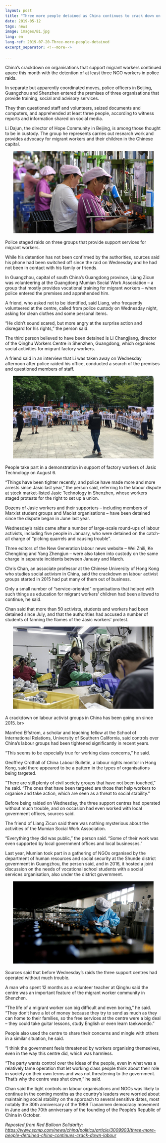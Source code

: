 ```yaml
---
layout: post
title: "Three more people detained as China continues to crack down on labour groups"
date: 2019-05-12
tags: news
image: images/B1.jpg
lang: en
lang-ref: 2019-07-20-Three-more-people-detained
excerpt_separator: <!--more-->

---
```


China’s crackdown on organisations that support migrant workers continued apace this month with the detention of at least three NGO workers in police raids.

In separate but apparently coordinated moves, police officers in Beijing, Guangzhou and Shenzhen entered the premises of three organisations that provide training, social and advisory services.

They then questioned staff and volunteers, seized documents and computers, and apprehended at least three people, according to witness reports and information shared on social media.

Li Dajun, the director of Hope Community in Beijing, is among those thought to be in custody. The group he represents carries out research work and provides advocacy for migrant workers and their children in the Chinese capital.

<div style="text-align:center"><img src="/images/B2.jpg" width="90%"/></div>
<br>Police staged raids on three groups that provide support services for migrant workers. <br>

While his detention has not been confirmed by the authorities, sources said his phone had been switched off since the raid on Wednesday and he had not been in contact with his family or friends.

In Guangzhou, capital of south China’s Guangdong province, Liang Zicun was volunteering at the Guangdong Mumian Social Work Association – a group that mostly provides vocational training for migrant workers – when police entered the premises and apprehended him.

A friend, who asked not to be identified, said Liang, who frequently volunteered at the centre, called from police custody on Wednesday night, asking for clean clothes and some personal items.

“He didn’t sound scared, but more angry at the surprise action and disregard for his rights,” the person said.

The third person believed to have been detained is Li Changjiang, director of the Qinghu Workers Centre in Shenzhen, Guangdong, which organises social activities for migrant factory workers.

A friend said in an interview that Li was taken away on Wednesday afternoon after police raided his office, conducted a search of the premises and questioned members of staff.

<div style="text-align:center"><img src="/images/B3.jpg" width="90%"/></div>
<br>People take part in a demonstration in support of factory workers of Jasic Technology on August 6. <br>

“Things have been tighter recently, and police have made more and more arrests since Jasic last year,” the person said, referring to the labour dispute at stock market-listed Jasic Technology in Shenzhen, whose workers staged protests for the right to set up a union.

Dozens of Jasic workers and their supporters – including members of Marxist student groups and Maoist organisations – have been detained since the dispute began in June last year.

Wednesday’s raids came after a number of large-scale round-ups of labour activists, including five people in January, who were detained on the catch-all charge of “picking quarrels and causing trouble”.

Three editors of the New Generation labour news website – Wei Zhili, Ke Chengbing and Yang Zhengjun – were also taken into custody on the same charge in separate incidents between January and March.

Chris Chan, an associate professor at the Chinese University of Hong Kong who studies social activism in China, said the crackdown on labour activist groups started in 2015 had put many of them out of business.

Only a small number of “service-oriented” organisations that helped with such things as education for migrant workers’ children had been allowed to continue, he said.

Chan said that more than 50 activists, students and workers had been detained since July, and that the authorities had accused a number of students of fanning the flames of the Jasic workers’ protest.

<div style="text-align:center"><img src="/images/B4.jpg" width="90%"/></div>
<br>A crackdown on labour activist groups in China has been going on since 2015. 
br>

Manfred Elfstrom, a scholar and teaching fellow at the School of International Relations, University of Southern California, said controls over China’s labour groups had been tightened significantly in recent years.

“This seems to be especially true for working class concerns,” he said.

Geoffrey Crothall of China Labour Bulletin, a labour rights monitor in Hong Kong, said there appeared to be a pattern in the types of organisations being targeted.

“There are still plenty of civil society groups that have not been touched,” he said. “The ones that have been targeted are those that help workers to organise and take action, which are seen as a threat to social stability.”

Before being raided on Wednesday, the three support centres had operated without much trouble, and on occasion had even worked with local government offices, sources said.

The friend of Liang Zicun said there was nothing mysterious about the activities of the Mumian Social Work Association.

“Everything they did was public,” the person said. “Some of their work was even supported by local government offices and local businesses.”

Last year, Mumian took part in a gathering of NGOs organised by the department of human resources and social security at the Shunde district government in Guangzhou, the person said, and in 2016, it hosted a joint discussion on the needs of vocational school students with a social services organisation, also under the district government.

<div style="text-align:center"><img src="/images/B5.jpg" width="90%"/></div>
<br>Sources said that before Wednesday’s raids the three support centres had operated without much trouble. <br>

A man who spent 12 months as a volunteer teacher at Qinghu said the centre was an important feature of the migrant worker community in Shenzhen.

“The life of a migrant worker can big difficult and even boring,” he said. “They don’t have a lot of money because they try to send as much as they can home to their families, so the free services at the centre were a big deal – they could take guitar lessons, study English or even learn taekwondo.”

People also used the centre to share their concerns and mingle with others in a similar situation, he said.

“I think the government feels threatened by workers organising themselves, even in the way this centre did, which was harmless.

“The party wants control over the ideas of the people, even in what was a relatively tame operation that let working class people think about their role in society on their own terms and was not threatening to the government. That’s why the centre was shut down,” he said.

Chan said the tight controls on labour organisations and NGOs was likely to continue in the coming months as the country’s leaders were worried about maintaining social stability on the approach to several sensitive dates, most notably the 30th anniversary of the 1989 Tiananmen democracy movement in June and the 70th anniversary of the founding of the People’s Republic of China in October.

<em>Reposted from Red Balloon Solidarity: <https://www.scmp.com/news/china/politics/article/3009903/three-more-people-detained-china-continues-crack-down-labour></em>
